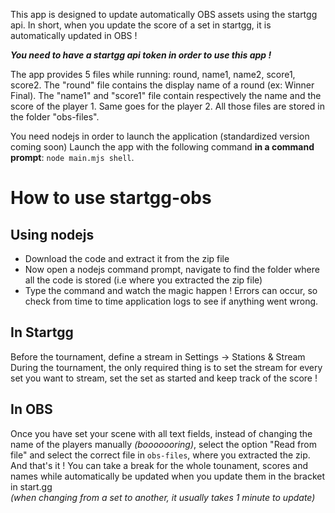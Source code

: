 This app is designed to update automatically OBS assets using the startgg api. 
In short, when you update the score of a set in startgg, it is automatically updated in OBS !

***You need to have a startgg api token in order to use this app !***

The app provides 5 files while running: round, name1, name2, score1, score2. The "round" file contains the display name of a round (ex: Winner Final). The 
"name1" and "score1" file contain respectively the name and the score of the player 1. Same goes for the player 2. 
All those files are stored in the folder "obs-files".

You need nodejs in order to launch the application (standardized version coming soon) 
Launch the app with the following command **in a command prompt**: ```node main.mjs shell```.

# How to use startgg-obs
## Using nodejs
- Download the code and extract it from the zip file  
- Now open a nodejs command prompt, navigate to find the folder where all the code is stored (i.e where you extracted the zip file)  
- Type the command and watch the magic happen ! Errors can occur, so check from time to time application logs to see if anything went wrong. 

## In Startgg
Before the tournament, define a stream in Settings → Stations & Stream   
During the tournament, the only required thing is to set the stream for every set you want to stream, set the set as started and keep track of the score !

## In OBS
Once you have set your scene with all text fields, instead of changing the name of the players manually *(booooooring)*, select the option "Read from file" and select the correct file in ```obs-files```, where you extracted the zip.  
And that's it ! You can take a break for the whole tounament, scores and names while automatically be updated when you update them in the bracket in start.gg  
*(when changing from a set to another, it usually takes 1 minute to update)*
